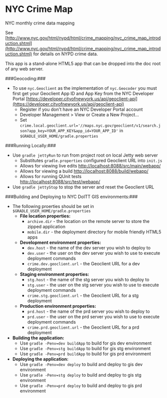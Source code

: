# NYC Crime Map
NYC monthly crime data mapping

See [http://www.nyc.gov/html/nypd/html/crime_mapping/nyc_crime_map_introduction.shtml](http://www.nyc.gov/html/nypd/html/crime_mapping/nyc_crime_map_introduction.shtml) for details on NYPD crime data.

This app is a stand-alone HTML5 app that can be dropped into the doc root of any web server.

###Geocoding:###
* To use ```nyc.Geoclient``` as the implementation of ```nyc.Geocoder``` you must first get your Geoclient App ID and App Key from the NYC Developer Portal [https://developer.cityofnewyork.us/api/geoclient-api](https://developer.cityofnewyork.us/api/geoclient-api)
  * Register if you don't have an NYC Developer Portal account
  * Developer Management > View or Create a New Project...
  * Set ```crime.local.geoclient.url='//maps.nyc.gov/geoclient/v1/search.json?app_key=YOUR_APP_KEY&app_id=YOUR_APP_ID'``` in ```$GRADLE_USER_HOME/gradle.properties```

###Running Locally:###
* Use ```gradle jettyRun``` to run from project root on local Jetty web server
	* Substitutes ```gradle.properties``` configured Geoclient URL into ``init.js``
	* Allows for viewing live edits [http://localhost:8088/src/main/webapp/](http://localhost:8088/src/main/webapp/)
	* Allows for viewing a build [http://localhost:8088/build/webapp/](http://localhost:8088/build/webapp/)
	* Allows for running QUnit tests [http://localhost:8088/src/test/webapp/](http://localhost:8088/src/test/webapp/)
* Use ```gradle jettyStop``` to stop the server and reset the Geoclient URL
	
###Building and Deploying to NYC DoITT GIS environments:###
* The following proerties should be set in ```$GRADLE_USER_HOME/gradle.properties```
	* __File location properties:__
		* ```archive.dir``` - the location on the remote server to store the zipped application
		* ```mobile.dir``` - the deployment directory for mobile friendly HTML5 apps 
	* __Development environment properties:__
		* ```dev.host``` - the name of the dev server you wish to deploy to 
		* ```dev.user``` - the user on the dev server you wish to use to execute deployment commands
		* ```crime.dev.geoclient.url``` - the Geoclient URL for a dev deployment
	* __Staging environment properties:__
		* ```stg.host``` - the name of the stg server you wish to deploy to 
		* ```stg.user``` - the user on the stg server you wish to use to execute deployment commands
		* ```crime.stg.geoclient.url``` - the Geoclient URL for a stg deployment
	* __Production environment properties:__
		* ```prd.host``` - the name of the prd server you wish to deploy to 
		* ```prd.user``` - the user on the prd server you wish to use to execute deployment commands
		* ```crime.prd.geoclient.url``` - the Geoclient URL for a prd deployment
* __Building the application:__
	* Use ```gradle -Penv=dev buildApp``` to build for gis dev environment
	* Use ```gradle -Penv=stg buildApp``` to build for gis stg environment
	* Use ```gradle -Penv=prd buildApp``` to build for gis prd environment
* __Deploying the application:__
	* Use ```gradle -Penv=dev deploy``` to build and deploy to gis dev environment
	* Use ```gradle -Penv=stg deploy``` to build and deploy to gis stg environment
	* Use ```gradle -Penv=prd deploy``` to build and deploy to gis prd environment
